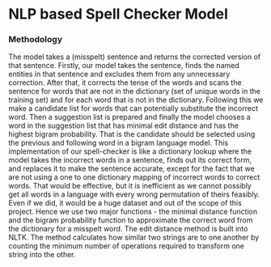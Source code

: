 # NLP based Spell Checker Model
### Methodology
The  model takes a (misspelt) sentence and returns the corrected version of that sentence. Firstly, our model takes the sentence, finds the named entities in that sentence and excludes them from any unnecessary correction. After that, it corrects the tense of the words and scans the sentence for words that are not in the dictionary (set of unique words in the training set) and for each word that is not in the dictionary. Following this we make a candidate list for words that can potentially substitute the incorrect word. Then a suggestion list is prepared and finally the model chooses a word in the suggestion list that has minimal edit distance and has the highest bigram probability. That is the candidate should be selected using the previous and following word in a bigram language model. 
This implementation of our spell-checker is like a dictionary lookup where the model takes the incorrect words in a sentence, finds out its correct form, and replaces it to make the sentence accurate, except for the fact that we are not using a one to one dictionary mapping of incorrect words to correct words. That would be effective, but it is inefficient as we cannot possibly get all words in a language with every wrong permutation of theirs feasibly. Even if we did, it would be a huge dataset and out of the scope of this project. 
Hence we use two major functions - the minimal distance function and the bigram probability function to approximate the correct word from the dictionary for a misspelt word. The edit distance method is built into NLTK. The method calculates how similar two strings are to one another by counting the minimum number of operations required to transform one string into the other.
